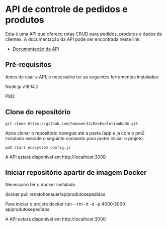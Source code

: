 #  API de controle de pedidos e produtos

Esta é uma API que oferece rotas CRUD para pedidos, produtos e dados de clientes. A documentação da API pode ser encontrada neste link:  
-    [ Documentação da API ](https://documenter.getpostman.com/view/26487953/2s93RKzwAF)


##  Pré-requisitos
Antes de usar a API, é necessário ter as seguintes ferramentas instaladas:

Node.js v18.14.2

PM2

##  Clone do repositório
```git clone https://github.com/hanauer12/DevEvolutionNode.git```

Após clonar o repositório navegue até a pasta /app e já com o pm2 instalado execute o seguinte comando para poder iniciar o projeto.

```pm2 start ecosystem.config.js```

A API estará disponível em http://localhost:3000

##  Iniciar  repositório apartir de imagem Docker
Necessario ter o docker instalado

docker pull renatohanauer/apiprodutosepedidos

Para iniciar o projeto
docker run --rm -it -d -p 4000:3000 apiprodutosepedidos

A API estará disponível em http://localhost:3000
